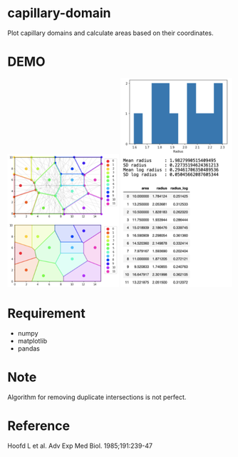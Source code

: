 # capillary-domain
 
Plot capillary domains and calculate areas based on their coordinates.
 
# DEMO
 
<img src="./sample_image_1.png" width=250>
<img src="./sample_image_2.png" width=250>
  
# Requirement

* numpy
* matplotlib
* pandas
 
# Note
 
Algorithm for removing duplicate intersections is not perfect.

# Reference

Hoofd L et al. Adv Exp Med Biol. 1985;191:239-47
